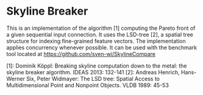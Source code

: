 Skyline Breaker 
===============

This is an implementation of the algorithm [1] computing the Pareto front of a given sequential input connection.
It uses the LSD-tree [2], a spatial tree structure for indexing fine-grained feature vectors.
The implementation applies concurrency whenever possible.
It can be used with the benchmark tool located at https://github.com/sven-wi/SkylineCompare

[1]: Dominik Köppl: Breaking skyline computation down to the metal: the skyline breaker algorithm. IDEAS 2013: 132-141
[2]: Andreas Henrich, Hans-Werner Six, Peter Widmayer: The LSD tree: Spatial Access to Multidimensional Point and Nonpoint Objects. VLDB 1989: 45-53

